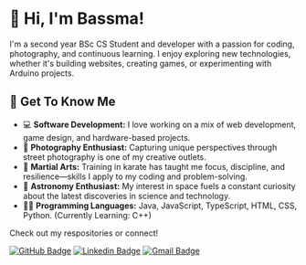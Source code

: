 # 👋 **Hi, I'm Bassma!**

I'm a second year BSc CS Student and developer with a passion for coding, photography, and continuous learning. I enjoy exploring new technologies, whether it's building websites, creating games, or experimenting with Arduino projects. 

## 🍵 Get To Know Me
- 💻 **Software Development:** I love working on a mix of web development, game design, and hardware-based projects.
- 📸 **Photography Enthusiast:** Capturing unique perspectives through street photography is one of my creative outlets.
- 🥋 **Martial Arts:** Training in karate has taught me focus, discipline, and resilience—skills I apply to my coding and problem-solving.
- 🌌 **Astronomy Enthusiast:** My interest in space fuels a constant curiosity about the latest discoveries in science and technology.
- 👩‍💻 **Programming Languages:** Java, JavaScript, TypeScript, HTML, CSS, Python. (Currently Learning: C++)

Check out my respositories or connect!

[![GitHub Badge](https://img.shields.io/badge/-GitHub-purple?style=flat-rounded&logo=GitHub&logoColor=white&link=https://github.com/BassmaSali)](https://github.com/BassmaSali) 
[![Linkedin Badge](https://img.shields.io/badge/-LinkedIn-blue?style=flat-rounded&logo=Linkedin&logoColor=white&link=https://www.linkedin.com/in/bassmasalimane/)](https://www.linkedin.com/in/bassmasalimane)
[![Gmail Badge](https://img.shields.io/badge/-Gmail-d14836?style=flat-rounded&logo=Gmail&logoColor=white&link=mail@bsalimane@gmail.com)](mail@bsalimane@gmail.com)


